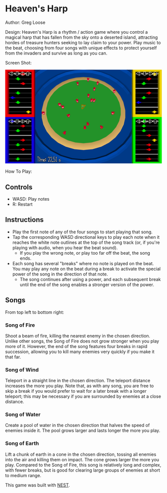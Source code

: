 # Heaven's Harp

Author: Greg Loose

Design: Heaven's Harp is a rhythm / action game where you control a magical harp that has fallen from the sky onto a deserted island, attracting hordes of treasure hunters seeking to lay claim to your power. Play music to the beat, choosing from four songs with unique effects to protect yourself from the invaders and survive as long as you can.

Screen Shot:

![Screen Shot](dist/screenshot.png)

How To Play:

## Controls
* WASD: Play notes
* R: Restart

## Instructions
* Play the first note of any of the four songs to start playing that song.
* Tap the corresponding WASD directional keys to play each note when it reaches the white note outlines at the top of the song track (or, if you're playing with audio, when you hear the beat sound).
  * If you play the wrong note, or play too far off the beat, the song ends.
* Each song has several "breaks" where no note is played on the beat. You may play any note on the beat during a break to activate the special power of the song in the direction of that note.
  * The song continues after using a power, and each subsequent break until the end of the song enables a stronger version of the power.
  
## Songs
From top left to bottom right:

### Song of Fire
Shoot a beam of fire, killing the nearest enemy in the chosen direction. Unlike other songs, the Song of Fire does not grow stronger when you play more of it. However, the end of the song features four breaks in rapid succession, allowing you to kill many enemies very quickly if you make it that far.

### Song of Wind
Teleport in a straight line in the chosen direction. The teleport distance increases the more you play. Note that, as with any song, you are free to skip a break if you would prefer to wait for a later break with a longer teleport; this may be necessary if you are surrounded by enemies at a close distance.

### Song of Water
Create a pool of water in the chosen direction that halves the speed of enemies inside it. The pool grows larger and lasts longer the more you play.

### Song of Earth
Lift a chunk of earth in a cone in the chosen direction, tossing all enemies into the air and killing them on impact. The cone grows larger the more you play. Compared to the Song of Fire, this song is relatively long and complex, with fewer breaks, but is good for clearing large groups of enemies at short to medium range.

This game was built with [NEST](NEST.md).

